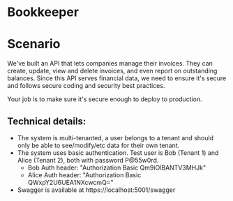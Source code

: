 ﻿# Bookkeeper

# Scenario

We've built an API that lets companies manage their invoices. They can create, update, view and delete invoices, and even report on outstanding balances.
Since this API serves financial data, we need to ensure it's secure and follows secure coding and security best practices.

Your job is to make sure it's secure enough to deploy to production.

## Technical details:
- The system is multi-tenanted, a user belongs to a tenant and should only be able to see/modify/etc data for their own tenant.
- The system uses basic authentication. Test user is Bob (Tenant 1) and Alice (Tenant 2), both with password P@55w0rd.
	- Bob Auth header: "Authorization Basic Qm9iOlBANTV3MHJk"
	- Alice Auth header: "Authorization Basic QWxpY2U6UEA1NXcwcmQ="
- Swagger is available at https://localhost:5001/swagger